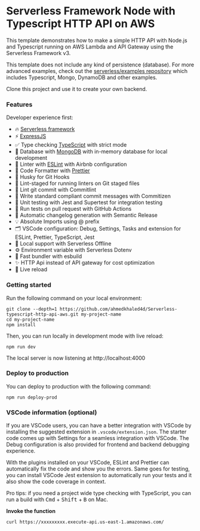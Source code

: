 <!--
title: 'AWS Simple HTTP Endpoint example in NodeJS with Typescript'
description: 'This template demonstrates how to make a simple HTTP API with Node.js and Typescript running on AWS Lambda and API Gateway using the Serverless Framework v3.'
layout: Doc
framework: v3
platform: AWS
language: nodeJS
authorLink: 'https://github.com/serverless'
authorName: 'Serverless, inc.'
authorAvatar: 'https://avatars1.githubusercontent.com/u/13742415?s=200&v=4'
-->

# Serverless Framework Node with Typescript HTTP API on AWS

This template demonstrates how to make a simple HTTP API with Node.js and Typescript running on AWS Lambda and API Gateway using the Serverless Framework v3.

This template does not include any kind of persistence (database). For more advanced examples, check out the [serverless/examples repository](https://github.com/serverless/examples) which includes Typescript, Mongo, DynamoDB and other examples.

Clone this project and use it to create your own backend.

### Features

Developer experience first:

- 🔥 [Serverless framework](https://www.serverless.com)
- ⚡️ [ExpressJS](http://expressjs.com)
- ✅ Type checking [TypeScript](https://www.typescriptlang.org) with strict mode
- 💖 Database with [MongoDB](https://www.mongodb.com/) with in-memory database for local development
- 📏 Linter with [ESLint](https://eslint.org) with Airbnb configuration
- 💖 Code Formatter with [Prettier](https://prettier.io)
- 🦊 Husky for Git Hooks
- 🚫 Lint-staged for running linters on Git staged files
- 🚓 Lint git commit with Commitlint
- 📓 Write standard compliant commit messages with Commitizen
- 🦺 Unit testing with Jest and Supertest for integration testing
- 👷 Run tests on pull request with GitHub Actions
- 🎁 Automatic changelog generation with Semantic Release
- 💡 Absolute Imports using @ prefix
- 🗂 VSCode configuration: Debug, Settings, Tasks and extension for ESLint, Prettier, TypeScript, Jest
- 📖 Local support with Serverless Offline
- ⚙️ Environment variable with Serverless Dotenv
- 🎉 Fast bundler with esbuild
- ✨ HTTP Api instead of API gateway for cost optimization
- 💨 Live reload

### Getting started

Run the following command on your local environment:

```
git clone --depth=1 https://github.com/ahmedkhaled4d/Serverless-typescript-http-api-aws.git my-project-name
cd my-project-name
npm install
```

Then, you can run locally in development mode with live reload:

```
npm run dev
```

The local server is now listening at http://localhost:4000

### Deploy to production

You can deploy to production with the following command:

```
npm run deploy-prod
```

### VSCode information (optional)

If you are VSCode users, you can have a better integration with VSCode by installing the suggested extension in `.vscode/extension.json`. The starter code comes up with Settings for a seamless integration with VSCode. The Debug configuration is also provided for frontend and backend debugging experience.

With the plugins installed on your VSCode, ESLint and Prettier can automatically fix the code and show you the errors. Same goes for testing, you can install VSCode Jest extension to automatically run your tests and it also show the code coverage in context.

Pro tips: if you need a project wide type checking with TypeScript, you can run a build with <kbd>Cmd</kbd> + <kbd>Shift</kbd> + <kbd>B</kbd> on Mac.

**Invoke the function**

```
curl https://xxxxxxxxx.execute-api.us-east-1.amazonaws.com/
```

